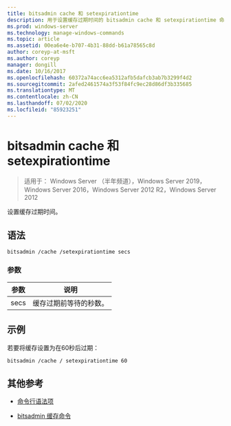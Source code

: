 ```yaml
---
title: bitsadmin cache 和 setexpirationtime
description: 用于设置缓存过期时间的 bitsadmin cache 和 setexpirationtime 命令的参考文章。
ms.prod: windows-server
ms.technology: manage-windows-commands
ms.topic: article
ms.assetid: 00ea6e4e-b707-4b31-88dd-b61a78565c8d
author: coreyp-at-msft
ms.author: coreyp
manager: dongill
ms.date: 10/16/2017
ms.openlocfilehash: 60372a74acc6ea5312afb5dafcb3ab7b3299f4d2
ms.sourcegitcommit: 2afed2461574a3f53f84fc9ec28d86df3b335685
ms.translationtype: MT
ms.contentlocale: zh-CN
ms.lasthandoff: 07/02/2020
ms.locfileid: "85923251"
---
```

# <a name="bitsadmin-cache-and-setexpirationtime"></a>bitsadmin cache 和 setexpirationtime

> 适用于： Windows Server （半年频道），Windows Server 2019，Windows Server 2016，Windows Server 2012 R2，Windows Server 2012

设置缓存过期时间。

## <a name="syntax"></a>语法

```
bitsadmin /cache /setexpirationtime secs
```

### <a name="parameters"></a>参数

| 参数 | 说明 |
| -------------- | -------------- |
| secs | 缓存过期前等待的秒数。 |

## <a name="examples"></a>示例

若要将缓存设置为在60秒后过期：

```
bitsadmin /cache / setexpirationtime 60
```

## <a name="additional-references"></a>其他参考

- [命令行语法项](command-line-syntax-key.md)

- [bitsadmin 缓存命令](bitsadmin-cache.md)
